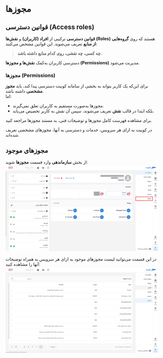 # مجوزها

## قوانین دسترسی (Access roles)

**قوانین دسترسی** ترکیبی از **افراد (کاربران)** و **نقش‌ها (Roles)** هستند که روی **گروه‌هایی از منابع** تعریف می‌شوند. این قوانین مشخص می‌کنند:

> **چه کسی، چه نقشی، روی کدام منابع داشته باشد.**

دسترسی کاربران به‌کمک **نقش‌ها و مجوزها (Permissions)** مدیریت می‌شود.

### مجوزها (Permissions)

برای این‌که یک کاربر بتواند به بخشی از سامانه کوبیت دسترسی پیدا کند، باید **مجوز مشخصی** داشته باشد.  
اما:

- مجوزها به‌صورت مستقیم به کاربران تعلق نمی‌گیرند.
- بلکه ابتدا در قالب **نقش** تعریف می‌شوند، سپس آن نقش به کاربر تخصیص می‌یابد.

برای مشاهده فهرست کامل مجوزها و توضیحات فنی، به مستند مجوزها مراجعه کنید.

در کوبیت به ازای هر سرویس، خدمات و دسترسی به آنها، مجوزهای مشخصی تعریف شده‌اند.

## مجوزهای موجود

از بخش **سازماندهی** وارد قسمت **مجوزها** شوید:
![Permission: permission](img/permission.png)

در این قسمت می‌توانید لیست مجوزهای موجود به ازای هر سرویس به همراه توضیحات آنها را مشاهده کنید:
![Permission: permissions](img/permissions.png)
